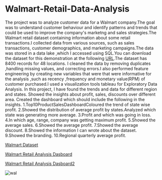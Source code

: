 # Walmart-Retail-Data-Analysis
The project was to analyze customer data for a Walmart company.The goal was to understand customer behaviour and identify patterns and trends that could be used to improve the company's marketng and sales strategies.The Walmart retail dataset containing information about some retail transactions.I collected data from various sources, such as sales transactions, customer demographics, and marketing campaigns.The data was stored in a data lake ,which I accessed using SQL.You can download the dataset for this demonstration at the following [URL](https://drive.google.com/file/d/1AmpTGttdPZa_bxSdXodFsTIaHsOSP62h/view).The dataset has 8400 records for 48 locations.
I cleaned the data by removing duplicates ,handling missing values, and correcting errors.I also performed feature engineering by creating new variables that were that were informative for the analysis ,such as recency ,frequency and monetary value(RPM) of customer purchased.I used a visualization tools tableau for Exploratory Data Analysis.
In this project, I have found the trends and data for different region and states. Showed the insights about profit, sales, discounts over different area.
Created the dashboard which should include the following in the insights.
1.Top10ProductSalesDashboardColoured the trend of state wise profit.
2.Showed the distribution of average profit by states.Analyzed which state was generating more average.
3.Profit and which was going in loss.
4.In which age, range, company was getting maximum profit.
5.Showed the average sales.
6.Showed the average profit.
7.Showed the average discount.
8.Showed the information I can wrote about the dataset.
9.Showed the branding.
10.Regional quarterly average profit.

[Walmart Dataset](https://drive.google.com/file/d/1AmpTGttdPZa_bxSdXodFsTIaHsOSP62h/view)

[Walmart Retail Analysis Dasboard](https://public.tableau.com/app/profile/sajal.jain4190/viz/WalmartRetailDataAnalysis_16734560211150/Dashboard1)

[Walmart Retail Analysis Dasboard2](https://public.tableau.com/app/profile/sajal.jain4190/viz/WalmartRentalDataAnalysisPart2/Dashboard1)

![wal](https://user-images.githubusercontent.com/106689439/212522619-ba8ac73e-7146-46ca-838e-6543b7ff7711.jpg)



